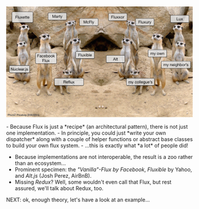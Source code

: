 ![Der Flux-Zoo](slides/03_flux/images/zoo/zoo.png)


<div class="slide-comment">
 - Because Flux is just a *recipe* (an architectural pattern), there is not
   just one implementation.
 - In principle, you could just *write your own dispatcher* along with a couple
   of helper functions or abstract base classes to build your own flux system.
 - ...this is exactly what *a lot* of people did!

 - Because implementations are not interoperable, the result is a zoo rather
   than an ecosystem...
 - Prominent specimen: the *"Vanilla"-Flux by Facebook*, *Fluxible* by
   Yahoo, and *Alt.js* (Josh Perez, AirBnB).
 - Missing *Redux*? Well, some wouldn't even call that Flux, but rest assured,
   we'll talk about Redux, too.

 NEXT: ok, enough theory, let's have a look at an example...
</div>
